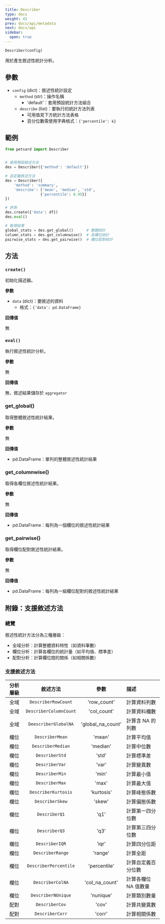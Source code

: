 ```yaml
---
title: Describer
type: docs
weight: 41
prev: docs/api/metadata
next: docs/api
sidebar:
  open: true
---
```


```python
Describer(config)
```

用於產生敘述性統計分析。

## 參數

- `config` (dict)：敘述性統計設定
  - `method` (str)：操作名稱
    - 'default'：套用預設統計方法組合
  - `describe` (list)：要執行的統計方法列表
    - 可用值見下方統計方法表格
    - 百分位數需使用字典格式：`{'percentile': k}`

## 範例

```python
from petsard import Describer


# 使用預設敘述方法
des = Describer({'method': 'default'})

# 自定義敘述方法
des = Describer({
    'method': 'summary',
    'describe': ['mean', 'median', 'std',
                {'percentile': 0.95}]
})

# 評測
des.create({'data': df})
des.eval()

# 取得結果
global_stats = des.get_global()      # 整體統計
column_stats = des.get_columnwise()  # 各欄位統計
pairwise_stats = des.get_pairwise()  # 欄位配對統計
```

## 方法

### `create()`

初始化描述器。

**參數**

- `data` (dict)：要敘述的資料
  - 格式：`{'data': pd.DataFrame}`

**回傳值**

無

### `eval()`

執行敘述性統計分析。

**參數**

無

**回傳值**

無，敘述結果儲存於 `aggregator`

### get_global()

取得整體敘述性統計結果。

**參數**

無

**回傳值**

- pd.DataFrame：單列的整體敘述性統計結果

### get_columnwise()

取得各欄位敘述性統計結果。

**參數**

無

**回傳值**

- pd.DataFrame：每列為一個欄位的敘述性統計結果

### get_pairwise()

取得欄位配對敘述性統計結果。

**參數**

無

**回傳值**

- pd.DataFrame：每列為一組欄位配對的敘述性統計結果

## 附錄：支援敘述方法

### 總覽

敘述性統計方法分為三種層級：
- 全域分析：計算整體資料特性（如資料筆數）
- 欄位分析：計算各欄位的統計量（如平均值、標準差）
- 配對分析：計算欄位間的關係（如相關係數）

### 支援敘述方法

| 分析層級 | 敘述方法 | 參數 | 描述 |
| :---: | :---: | :---: | :--- |
| 全域 | `DescriberRowCount` | 'row_count' | 計算資料列數 |
| 全域 | `DescriberColumnCount` | 'col_count' | 計算資料欄數 |
| 全域 | `DeescriberGlobalNA` | 'global_na_count' | 計算含 NA 的列數 |
| 欄位 | `DescriberMean` | 'mean' | 計算平均值 |
| 欄位 | `DescriberMedian` | 'median' | 計算中位數 |
| 欄位 | `DescriberStd` | 'std' | 計算標準差 |
| 欄位 | `DescriberVar` | 'var' | 計算變異數 |
| 欄位 | `DescriberMin` | 'min' | 計算最小值 |
| 欄位 | `DescriberMax` | 'max' | 計算最大值 |
| 欄位 | `DescriberKurtosis` | 'kurtosis' | 計算峰態係數 |
| 欄位 | `DescriberSkew` | 'skew' | 計算偏態係數 |
| 欄位 | `DescriberQ1` | 'q1' | 計算第一四分位數 |
| 欄位 | `DescriberQ3` | 'q3' | 計算第三四分位數 |
| 欄位 | `DescriberIQR` | 'iqr' | 計算四分位距 |
| 欄位 | `DescriberRange` | 'range' | 計算全距 |
| 欄位 | `DescriberPercentile` | 'percentile' | 計算自定義百分位數 |
| 欄位 | `DescriberColNA` | 'col_na_count' | 計算各欄位 NA 值數量 |
| 欄位 | `DescriberNUnique` | 'nunique' | 計算類別數量 |
| 配對 | `DescriberCov` | 'cov' | 計算共變異數 |
| 配對 | `DescriberCorr` | 'corr' | 計算相關係數 |